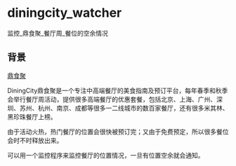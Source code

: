 # diningcity_watcher
监控_鼎食聚_餐厅周_餐位的空余情况

## 背景
[鼎食聚](https://www.diningcity.cn/) 

DiningCity鼎食聚是一个专注中高端餐厅的美食指南及预订平台，每年春季和秋季会举行餐厅周活动，提供很多高端餐厅的优惠套餐，包括北京、上海、广州、深圳、苏州、杭州、南京、成都等很多一二线城市的数百家餐厅，还有很多米其林、黑珍珠餐厅上榜。

由于活动火热，热门餐厅的位置会很快被预订完；又由于免费预定，所以很多餐位会时不时释放出来。

可以用一个监控程序来监控餐厅的位置情况，一旦有位置空余就会通知。
